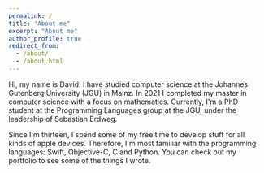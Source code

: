 ```yaml
---
permalink: /
title: "About me"
excerpt: "About me"
author_profile: true
redirect_from: 
  - /about/
  - /about.html
---
```


Hi, my name is David. I have studied computer science at the Johannes Gutenberg University (JGU) in Mainz. In 2021 I completed my master in computer science with a focus on mathematics. Currently, I'm a PhD student at the Programming Languages group at the JGU, under the leadership of Sebastian Erdweg.

Since I'm thirteen, I spend some of my free time to develop stuff for all kinds of apple devices. Therefore, I'm most familiar with the programming languages: Swift, Objective-C, C and Python. You can check out my portfolio to see some of the things I wrote.